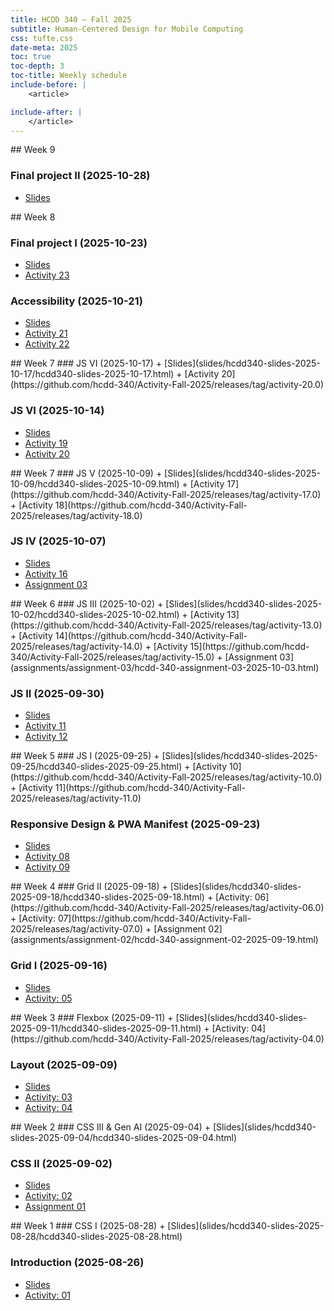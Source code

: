 ```yaml
---
title: HCDD 340 — Fall 2025
subtitle: Human-Centered Design for Mobile Computing
css: tufte.css
date-meta: 2025
toc: true
toc-depth: 3
toc-title: Weekly schedule
include-before: |
    <article>

include-after: |
    </article>
---
```


<section>
## Week 9

### Final project II (2025-10-28)
+ [Slides](slides/hcdd340-slides-2025-10-28/hcdd340-slides-2025-10-28.html)

</section>

<section>
## Week 8

### Final project I (2025-10-23)
+ [Slides](slides/hcdd340-slides-2025-10-23/hcdd340-slides-2025-10-23.html)
+ [Activity 23](https://github.com/hcdd-340/Activity-Fall-2025/releases/tag/activity-23.0)

### Accessibility (2025-10-21)
+ [Slides](slides/hcdd340-slides-2025-10-21/hcdd340-slides-2025-10-21.html)
+ [Activity 21](https://github.com/hcdd-340/Activity-Fall-2025/releases/tag/activity-21.0)
+ [Activity 22](https://github.com/hcdd-340/Activity-Fall-2025/releases/tag/activity-22.0)

</section>

<section>
## Week 7
### JS VI (2025-10-17)
+ [Slides](slides/hcdd340-slides-2025-10-17/hcdd340-slides-2025-10-17.html)
+ [Activity 20](https://github.com/hcdd-340/Activity-Fall-2025/releases/tag/activity-20.0)


### JS VI (2025-10-14)
+ [Slides](slides/hcdd340-slides-2025-10-14/hcdd340-slides-2025-10-14.html)
+ [Activity 19](https://github.com/hcdd-340/Activity-Fall-2025/releases/tag/activity-19.0)
+ [Activity 20](https://github.com/hcdd-340/Activity-Fall-2025/releases/tag/activity-20.0)

</section>

<section>
## Week 7
### JS V (2025-10-09)
+ [Slides](slides/hcdd340-slides-2025-10-09/hcdd340-slides-2025-10-09.html)
+ [Activity 17](https://github.com/hcdd-340/Activity-Fall-2025/releases/tag/activity-17.0)
+ [Activity 18](https://github.com/hcdd-340/Activity-Fall-2025/releases/tag/activity-18.0)

### JS IV (2025-10-07)
+ [Slides](slides/hcdd340-slides-2025-10-07/hcdd340-slides-2025-10-07.html)
+ [Activity 16](https://github.com/hcdd-340/Activity-Fall-2025/releases/tag/activity-16.0)
+ [Assignment 03](assignments/assignment-03/hcdd-340-assignment-03-2025-10-03.html)

</section>

<section>
## Week 6
### JS III (2025-10-02)
+ [Slides](slides/hcdd340-slides-2025-10-02/hcdd340-slides-2025-10-02.html)
+ [Activity 13](https://github.com/hcdd-340/Activity-Fall-2025/releases/tag/activity-13.0)
+ [Activity 14](https://github.com/hcdd-340/Activity-Fall-2025/releases/tag/activity-14.0)
+ [Activity 15](https://github.com/hcdd-340/Activity-Fall-2025/releases/tag/activity-15.0)
+ [Assignment 03](assignments/assignment-03/hcdd-340-assignment-03-2025-10-03.html)
 
### JS II (2025-09-30)
+ [Slides](slides/hcdd340-slides-2025-09-30/hcdd340-slides-2025-09-30.html)
+ [Activity 11](https://github.com/hcdd-340/Activity-Fall-2025/releases/tag/activity-11.0)
+ [Activity 12](https://github.com/hcdd-340/Activity-Fall-2025/releases/tag/activity-12.0)

</section>

<section>
## Week 5
### JS I (2025-09-25)
+ [Slides](slides/hcdd340-slides-2025-09-25/hcdd340-slides-2025-09-25.html)
+ [Activity 10](https://github.com/hcdd-340/Activity-Fall-2025/releases/tag/activity-10.0)
+ [Activity 11](https://github.com/hcdd-340/Activity-Fall-2025/releases/tag/activity-11.0)
 
### Responsive Design & PWA Manifest (2025-09-23)
+ [Slides](slides/hcdd340-slides-2025-09-23/hcdd340-slides-2025-09-23.html)
+ [Activity 08](https://github.com/hcdd-340/Activity-Fall-2025/releases/tag/activity-08.0)
+ [Activity 09](https://github.com/hcdd-340/Activity-Fall-2025/releases/tag/activity-09.0)
</section>

<section>
## Week 4
### Grid II (2025-09-18)
+ [Slides](slides/hcdd340-slides-2025-09-18/hcdd340-slides-2025-09-18.html)
+ [Activity: 06](https://github.com/hcdd-340/Activity-Fall-2025/releases/tag/activity-06.0)
+ [Activity: 07](https://github.com/hcdd-340/Activity-Fall-2025/releases/tag/activity-07.0)
+ [Assignment 02](assignments/assignment-02/hcdd-340-assignment-02-2025-09-19.html)

### Grid I (2025-09-16)
+ [Slides](slides/hcdd340-slides-2025-09-16/hcdd340-slides-2025-09-16.html)
+ [Activity: 05](https://github.com/hcdd-340/Activity-Fall-2025/releases/tag/activity-05.0)

</section>
<section>
## Week 3
### Flexbox (2025-09-11)
+ [Slides](slides/hcdd340-slides-2025-09-11/hcdd340-slides-2025-09-11.html)
+ [Activity: 04](https://github.com/hcdd-340/Activity-Fall-2025/releases/tag/activity-04.0)

### Layout (2025-09-09)
+ [Slides](slides/hcdd340-slides-2025-09-09/hcdd340-slides-2025-09-09.html)
+ [Activity: 03](https://github.com/hcdd-340/Activity-Fall-2025/releases/tag/activity-03.0)
+ [Activity: 04](https://github.com/hcdd-340/Activity-Fall-2025/releases/tag/activity-04.0)
</section>

<section>
## Week 2
### CSS III & Gen AI (2025-09-04)
+ [Slides](slides/hcdd340-slides-2025-09-04/hcdd340-slides-2025-09-04.html)

### CSS II  (2025-09-02)
+ [Slides](slides/hcdd340-slides-2025-09-02/hcdd340-slides-2025-09-02.html)
+ [Activity: 02](https://github.com/hcdd-340/Activity-Fall-2025/releases/tag/activity-02.0)
+ [Assignment 01](./assignments/assignment-01/hcdd-340-assignment-01-2025-09-02.html)
</section>

<section>
## Week 1
### CSS I (2025-08-28)
+ [Slides](slides/hcdd340-slides-2025-08-28/hcdd340-slides-2025-08-28.html)


### Introduction (2025-08-26)
+ [Slides](slides/hcdd340-slides-2025-08-26/hcdd340-slides-2025-08-26.html)
+ [Activity: 01](https://github.com/hcdd-340/Activity-Fall-2025/releases/tag/activity-01.0)

</section>
